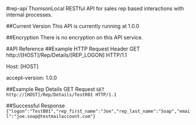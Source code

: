 #rep-api
ThomsonLocal RESTful API for sales rep based interactions with internal processes.

##Current Version
This API is currently running at 1.0.0

##Encryption
There is no encryption on this API service.

#API Reference
##Example HTTP Request Header
GET http://[HOST]/Rep/Details/[REP_LOGON] HTTP/1.1

Host: [HOST]

accept-version: 1.0.0

##Example Rep Details GET Request
`GET http://[HOST]/Rep/Details/TestR01 HTTP/1.1`

##Successful Response
`{"logon":"TestB01","rep_first_name":"Joe","rep_last_name":"Soap","email":"joe.soap@testmailaccount.com"}`

